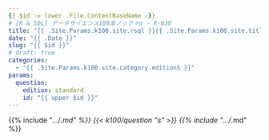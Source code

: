 ```yaml
---
{{ $id := lower .File.ContentBaseName -}}
# [R & SQL] データサイエンス100本ノック＋α - R-030
title: "{{ .Site.Params.k100.site.rsql }}{{ .Site.Params.k100.site.titleF }} ({{ .Site.Params.k100.site.edition.s }}) {{ upper .File.ContentBaseName }}"
date: "{{ .Date }}"
slug: "{{ $id }}"
# draft: true
categories: 
  - "{{ .Site.Params.k100.site.category.editionS }}"
params:
  question: 
    edition: standard
    id: "{{ upper $id }}"
---
```


{{% include ".../*.md" %}}
{{< k100/question "s" >}}
{{% include ".../*.md" %}}
